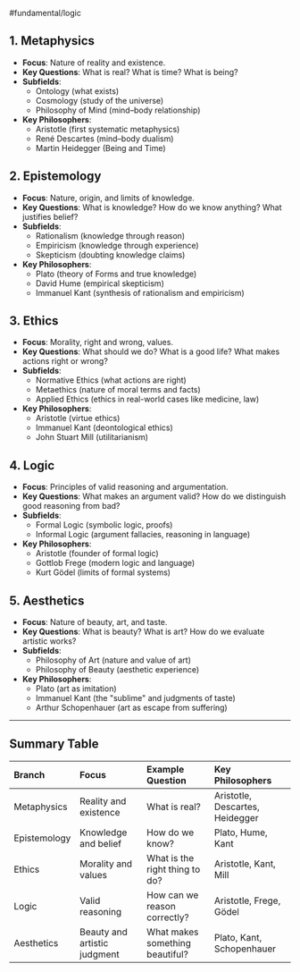 #fundamental/logic 

## 1. Metaphysics

- **Focus**: Nature of reality and existence.  
- **Key Questions**: What is real? What is time? What is being?  
- **Subfields**:  
	- Ontology (what exists)  
	- Cosmology (study of the universe)  
	- Philosophy of Mind (mind–body relationship)  
- **Key Philosophers**:  
	- Aristotle (first systematic metaphysics)  
	- René Descartes (mind–body dualism)  
	- Martin Heidegger (Being and Time)    

## 2. Epistemology

- **Focus**: Nature, origin, and limits of knowledge.  
- **Key Questions**: What is knowledge? How do we know anything? What justifies belief?  
- **Subfields**:  
	- Rationalism (knowledge through reason)  
	- Empiricism (knowledge through experience)  
	- Skepticism (doubting knowledge claims)  
- **Key Philosophers**:  
	- Plato (theory of Forms and true knowledge)  
	- David Hume (empirical skepticism)  
	- Immanuel Kant (synthesis of rationalism and empiricism)  
  

## 3. Ethics

- **Focus**: Morality, right and wrong, values.  
- **Key Questions**: What should we do? What is a good life? What makes actions right or wrong?  
- **Subfields**:  
	- Normative Ethics (what actions are right)  
	- Metaethics (nature of moral terms and facts)  
	- Applied Ethics (ethics in real-world cases like medicine, law)  
- **Key Philosophers**:  
	- Aristotle (virtue ethics)  
	- Immanuel Kant (deontological ethics)  
	- John Stuart Mill (utilitarianism)  

## 4. Logic

- **Focus**: Principles of valid reasoning and argumentation.  
- **Key Questions**: What makes an argument valid? How do we distinguish good reasoning from bad?  
- **Subfields**:  
	- Formal Logic (symbolic logic, proofs)  
	- Informal Logic (argument fallacies, reasoning in language)  
- **Key Philosophers**:  
	- Aristotle (founder of formal logic)  
	- Gottlob Frege (modern logic and language)  
	- Kurt Gödel (limits of formal systems)  

## 5. Aesthetics

- **Focus**: Nature of beauty, art, and taste.  
- **Key Questions**: What is beauty? What is art? How do we evaluate artistic works?  
- **Subfields**:  
	- Philosophy of Art (nature and value of art)  
	- Philosophy of Beauty (aesthetic experience)  
- **Key Philosophers**:  
	- Plato (art as imitation)  
	- Immanuel Kant (the "sublime" and judgments of taste)  
	- Arthur Schopenhauer (art as escape from suffering)  
  
---  

## Summary Table

  
| Branch       | Focus                        | Example Question                | Key Philosophers                |
| :----------- | :--------------------------- | :------------------------------ | :------------------------------ |
| Metaphysics  | Reality and existence        | What is real?                   | Aristotle, Descartes, Heidegger |
| Epistemology | Knowledge and belief         | How do we know?                 | Plato, Hume, Kant               |
| Ethics       | Morality and values          | What is the right thing to do?  | Aristotle, Kant, Mill           |
| Logic        | Valid reasoning              | How can we reason correctly?    | Aristotle, Frege, Gödel         |
| Aesthetics   | Beauty and artistic judgment | What makes something beautiful? | Plato, Kant, Schopenhauer       |